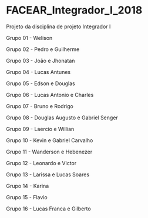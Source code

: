 # FACEAR_Integrador_I_2018
Projeto da disciplina de projeto Integrador I

Grupo 01 - Welison

Grupo 02 - Pedro e Guilherme

Grupo 03 - João e Jhonatan

Grupo 04 - Lucas Antunes

Grupo 05 - Edson e Douglas

Grupo 06 - Lucas Antonio e Charles

Grupo 07 - Bruno e Rodrigo

Grupo 08 - Douglas Augusto e Gabriel Senger

Grupo 09 - Laercio e Willian

Grupo 10 - Kevin e Gabriel Carvalho

Grupo 11 - Wanderson e Hebenezer

Grupo 12 - Leonardo e Victor

Grupo 13 - Larissa e Lucas Soares

Grupo 14 - Karina

Grupo 15 - Flavio 

Grupo 16 - Lucas Franca e Gilberto

